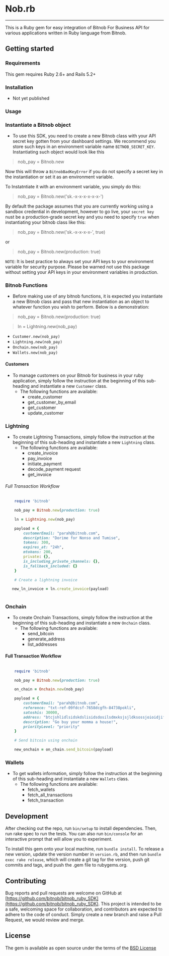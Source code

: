 # Nob.rb
---
This is a Ruby gem for easy integration of Bitnob For Business API for various applications written in Ruby language from Bitnob.

## Getting started

### Requirements
This gem requires Ruby 2.6+ and Rails 5.2+

### Installation 
- Not yet published

### Usage 

### Instantiate a Bitnob object 
- To use this SDK, you need to create a new Bitnob class with your API secret key gotten from your dashboard settings. We recommend you store such keys in an environment variable name `BITNOB_SECRET_KEY`. Instantiating such object would look like this 

> nob_pay = Bitnob.new  

Now this will throw a `BitnobBadKeyError` if you do not specify a secret key in the instantiation or set it as an environment variable.

To Instatntiate it with an environment variable, you simply do this:

> nob_pay = Bitnob.new('sk.-x-x-x-x-x-x-')

By default the package assumes that you are currently working using a sandbox credential in development, however to go live, your `secret key` nust be a production-grade secret key and you need to specify `true` when instantiating your bitnob class like this:

> nob_pay = Bitnob.new('sk.-x-x-x-x-', true)

or 

> nob_pay = Bitnob.new(production: true)

`NOTE`: It is best practice to always set your API keys to your environment variable for security purpose. Please be warned not use this package without setting your API keys in your environment variables in production.

### Bitnob Functions
- Before making use of any bitnob functions, it is expected you instantiate a new Bitnob class and pass that new instantiation as an object to whatever function you wish to perform. Below is a demonstration:

> nob_pay = Bitnob.new(production: true)

> ln = Lightning.new(nob_pay)

- `Customer.new(nob_pay)`
- `Lightning.new(nob_pay)`
- `Onchain.new(nob_pay)`
- `Wallets.new(nob_pay)`


#### Customers

- To manage customers on your Bitnob for business in your ruby application, simply follow the instruction at the beginning of this sub-heading and instantiate a new `Customer` class.
    - The following functions are available:
        - create_customer
        - get_customer_by_email 
        - get_customer 
        - update_customer

### Lightning
- To create Lightning Transactions, simply follow the instruction at the beginning of this sub-heading and instantiate a new `Lightning` class.
    - The following functions are available:
        - create_invoice
        - pay_invoice 
        - initiate_payment
        - decode_payment request 
        - get_invoice


###### Full Transaction Workflow 
```ruby
    require 'bitnob'

    nob_pay = Bitnob.new(production: true)

    ln = Lightning.new(nob_pay)

    payload = {
        customerEmail: "parah@bitnob.com",
        description: "Dorime for Nonso and Tumise",
        tokens: 300,
        expires_at: "24h",
        mtokens: 200,
        private: {},
        is_including_private_channels: {},
        is_fallback_included: {}
    }

    # Create a lightning invoice 

   new_ln_invoice = ln.create_invoice(payload)
    
```
### Onchain 
- To create Onchain Transactions, simply follow the instruction at the beginning of this sub-heading and instantiate a new `Onchain` class.
    - The following functions are available:
        - send_bitcoin
        - generate_address
        - list_addresses


#### Full Transaction Workflow

```ruby

    require 'bitnob'

    nob_pay = Bitnob.new(production: true)

    on_chain = Onchain.new(nob_pay)

    payload = {
        customerEmail: "parah@bitnob.com",
        reference: "txt-ref-09fdcsf-7658dcgfh-84738pokli",
        satoshis: 30000,
        address: "btcjshlidlsidskdslisidsdosilsdmxksjsjldksossjoioidjifkji.zjijsi",
        description: "Go buy your momma a house!",
        priorityLevel: "priority"
    }

    # Send bitcoin using onchain 

    new_onchain = on_chain.send_bitcoin(payload)

```

### Wallets 
- To get wallets information, simply follow the instruction at the beginning of this sub-heading and instantiate a new `Wallets` class.
    - The following functions are available:
        - fetch_wallets
        - fetch_all_transactions
        - fetch_transaction



## Development 

After checking out the repo, run `bin/setup` to install dependencies. Then, run rake spec to run the tests. You can also run `bin/console` for an interactive prompt that will allow you to experiment.

To install this gem onto your local machine, run `bundle install`. To release a new version, update the version number in `version.rb`, and then run `bundle exec rake release`, which will create a git tag for the version, push git commits and tags, and push the .gem file to rubygems.org.


## Contributing 

Bug reports and pull requests are welcome on GitHub at [https://github.com/bitnob/bitnob_ruby_SDK](https://github.com/bitnob/bitnob_ruby_SDK). This project is intended to be a safe, welcoming space for collaboration, and contributors are expected to adhere to the code of conduct. Simply create a new branch and raise a Pull Request, we would review and merge. 

## License

The gem is available as open source under the terms of the [BSD License](https://opensource.org/licenses/BSD-3-Clause)

